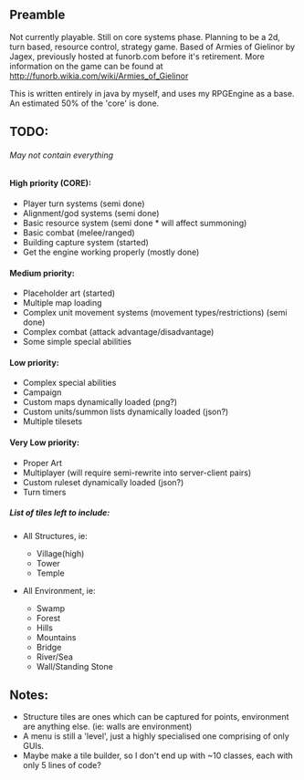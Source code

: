 ## Preamble
Not currently playable. Still on core systems phase.
Planning to be a 2d, turn based, resource control, strategy game. Based of Armies of Gielinor by Jagex, previously hosted at funorb.com before it's retirement. More information on the game can be found at http://funorb.wikia.com/wiki/Armies_of_Gielinor

This is written entirely in java by myself, and uses my RPGEngine as a base.
An estimated 50% of the 'core' is done.

## TODO:
###### May not contain everything
#### High priority (CORE):
- Player turn systems			(semi done)
- Alignment/god systems     	(semi done)
- Basic resource system			(semi done * will affect summoning)
- Basic combat (melee/ranged)
- Building capture system		(started)
- Get the engine working properly (mostly done)

#### Medium priority:
- Placeholder art				(started)
- Multiple map loading
- Complex unit movement systems (movement types/restrictions)	(semi done)
- Complex combat (attack advantage/disadvantage)
- Some simple special abilities

#### Low priority:
- Complex special abilities
- Campaign
- Custom maps dynamically loaded (png?)
- Custom units/summon lists dynamically loaded (json?)
- Multiple tilesets

#### Very Low priority:
- Proper Art
- Multiplayer (will require semi-rewrite into server-client pairs)
- Custom ruleset dynamically loaded (json?)
- Turn timers



##### List of tiles left to include:
- All Structures, ie:
   - Village(high)
   - Tower
   - Temple
   
- All Environment, ie:
   - Swamp
   - Forest
   - Hills
   - Mountains
   - Bridge
   - River/Sea
   - Wall/Standing Stone


## Notes:
- Structure tiles are ones which can be captured for points, environment are anything else. (ie: walls are environment)
- A menu is still a 'level', just a highly specialised one comprising of only GUIs.
- Maybe make a tile builder, so I don't end up with ~10 classes, each with only 5 lines of code?